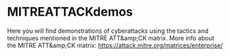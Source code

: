 # MITREATTACKdemos
Here you will find demonstrations of cyberattacks using the tactics and techniques mentioned in the MITRE ATT&amp;amp;CK matrix. More info about the MITRE ATT&amp;amp;CK matrix: https://attack.mitre.org/matrices/enterprise/
